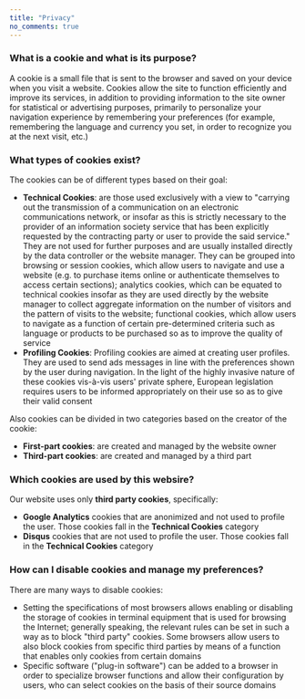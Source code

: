 ```yaml
---
title: "Privacy"
no_comments: true
---
```


### What is a cookie and what is its purpose?
A cookie is a small file that is sent to the browser and saved on your device when you visit a website.
Cookies allow the site to function efficiently and improve its services, in addition to providing information to the site owner for statistical or advertising purposes, primarily to personalize your navigation experience by remembering your preferences (for example, remembering the language and currency you set, in order to recognize you at the next visit, etc.)

### What types of cookies exist?
The cookies can be of different types based on their goal:

* **Technical Cookies**: are those used exclusively with a view to "carrying out the transmission of a communication on an electronic communications network, or insofar as this is strictly necessary to the provider of an information society service that has been explicitly requested by the contracting party or user to provide the said service." They are not used for further purposes and are usually installed directly by the data controller or the website manager. They can be grouped into browsing or session cookies, which allow users to navigate and use a website (e.g. to purchase items online or authenticate themselves to access certain sections); analytics cookies, which can be equated to technical cookies insofar as they are used directly by the website manager to collect aggregate information on the number of visitors and the pattern of visits to the website; functional cookies, which allow users to navigate as a function of certain pre-determined criteria such as language or products to be purchased  so as to improve the quality of service
* **Profiling Cookies**: Profiling cookies are aimed at creating user profiles. They are used to send ads messages in line with the preferences shown by the user during navigation. In the light of the highly invasive nature of these cookies vis-à-vis users' private sphere, European legislation requires users to be informed appropriately on their use so as to give their valid consent

Also cookies can be divided in two categories based on the creator of the cookie:
* **First-part cookies**: are created and managed by the website owner
* **Third-part cookies**: are created and managed by a third part

### Which cookies are used by this websire?
Our website uses only **third party cookies**, specifically:

* **Google Analytics** cookies that are anonimized and not used to profile the user. Those cookies fall in the **Technical Cookies** category
* **Disqus** cookies that are not used to profile the user. Those cookies fall in the **Technical Cookies** category

### How can I disable cookies and manage my preferences?
There are many ways to disable cookies:

* Setting the specifications of most browsers allows enabling or disabling the storage of cookies in terminal equipment that is used for browsing the Internet; generally speaking, the relevant rules can be set in such a way as to block "third party" cookies. Some browsers allow users to also block cookies from specific third parties by means of a function that enables only cookies from certain domains
* Specific software ("plug-in software") can be added to a browser in order to specialize browser functions and allow their configuration by users, who can select cookies on the basis of their source domains
